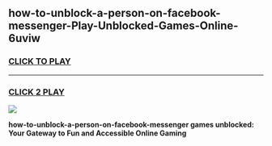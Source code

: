 
## how-to-unblock-a-person-on-facebook-messenger-Play-Unblocked-Games-Online-6uviw
<h3>
<a href="https://premium76.site?title=how-to-unblock-a-person-on-facebook-messenger&ref=25A">CLICK TO PLAY</a></h3>
<hr>

<h3>
<a href="https://premium76.site?title=how-to-unblock-a-person-on-facebook-messenger&ref=25A">CLICK 2 PLAY</a>
  
</h3>

<a href="https://premium76.site?title=how-to-unblock-a-person-on-facebook-messenger&ref=25A"><img src="https://clearcache.store/games.png"></a>


**how-to-unblock-a-person-on-facebook-messenger games unblocked: Your Gateway to Fun and Accessible Online Gaming**
